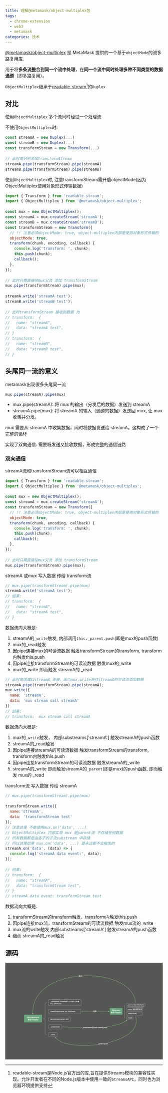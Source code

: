```yaml
---
title: 理解@metamask/object-multiplex包
tags:
  - chrome-extension
  - web3
  - metamask
categories: 技术
---
```


[@metamask/object-multiplex](https://github.com/MetaMask/object-multiplex) 是 MetaMask 提供的一个基于`objectMode`的流多路复用库.

用于将**多条流整合到同一个流中处理**，在**同一个流中同时处理多种不同类型的数据通道**（即多路复用）。

`ObjectMultiplex`继承于[readable-stream](https://github.com/nodejs/readable-stream)[^1]的`Duplex`


## 对比

使用`ObjectMultiplex` 多个流同时经过一个处理流

不使用`ObjectMultiplex`时:


```js
const streamA = new Duplex(...)
const streamB = new Duplex(...)
const transformStream = new Transform(...)

// 此时需分别添加transformStream
streamA.pipe(transformStream).pipe(streamA)
streamB.pipe(transformStream).pipe(streamB)
```

使用`ObjectMultiplex`时, 注意transformStream需开启objectMode(因为ObjectMultiplex使用对象形式传输数据)

```js
import { Transform } from 'readable-stream';
import { ObjectMultiplex } from '@metamask/object-multiplex';

const mux = new ObjectMultiplex();
const streamA = mux.createStream('streamA');
const streamB = mux.createStream('streamB');
const transformStream = new Transform({
  // !! 注意必须objectMode: true, object-multiplex内部是使用对象形式传输的
  objectMode: true,
  transform(chunk, encoding, callback) {
    console.log('transform: ', chunk);
    this.push(chunk);
    callback();
  },
});

// 此时只需直接往mux父流 添加 transformStream
mux.pipe(transformStream).pipe(mux);

streamA.write('streamA test');
streamB.write('streamB test');

// 此时transformStream 接收到数据 为
// transform:  {
//   name: "streamA",
//   data: "streamA test",
// }
// transform:  {
//   name: "streamB",
//   data: "streamB test",
// }
```

## 头尾同一流的意义

metamask出现很多头尾同一流

```js
mux.pipe(streamA).pipe(mux)
```

- mux.pipe(streamA): 将 mux 的输出（分发后的数据）发送到 streamA
- streamA.pipe(mux): 将 streamA 的输入（通道的数据）发送回 mux, 让 mux 收集并分发。

mux 需要从 streamA 中收集数据，同时将数据发送给 streamA。这构成了一个完整的循环

实现了双向通信: 需要既发送又接收数据，形成完整的通信链路

### 双向通信

streamA流和transformStream流可以相互通信

```js
import { Transform } from 'readable-stream';
import { ObjectMultiplex } from '@metamask/object-multiplex';

const mux = new ObjectMultiplex();
const streamA = mux.createStream('streamA');
const transformStream = new Transform({
  // !! 注意必须objectMode: true, object-multiplex内部是使用对象形式传输的
  objectMode: true,
  transform(chunk, encoding, callback) {
    console.log('transform: ', chunk);
    this.push(chunk);
    callback();
  },
});

// 此时只需直接往mux父流 添加 transformStream
mux.pipe(transformStream).pipe(mux);

```

streamA 或mux 写入数据 传给 transform流

```js
// mux.pipe(transformStream).pipe(mux)
streamA.write('streamA test');
// 结果:
// transform:  {
//   name: "streamA",
//   data: "streamA test",
// }
```

数据流向大概是:

1. streamA的`_write`触发, 内部调用`this._parent.push`(即是mux的push函数)
2. mux的_read触发
3. 因pipe连接mux的可读流数据 触发transformStream的transform, transform内触发this.push
4. 因pipe连接transformStream的可读流数据 触发mux的_write
5. mux的_write 即而触发 streamA的 _read


```js
// 此时需改成以streamA 连接，因为mux.write是往streamA的可读流添加数据
streamA.pipe(transformStream).pipe(streamA);
mux.write({
  name: 'streamA',
  data: 'mux stream call streamA'
})
// 结果:
// transform:  mux stream call streamA
```

数据流向大概是:

1. mux的`_write`触发， 内部substreams['streamA'] 触发streamA的push函数
2. streamA的_read触发
3. 因pipe连接streamA的可读流数据 触发transformStream的transform, transform内触发this.push
4. 因pipe连接transformStream的可读流数据 触发streamA的_write
5. streamA的_write 即而触发streamA的`_parent`(即是mux)的push函数,  即而触发 mux的 _read


transform流 写入数据 传给 streamA

```js
// mux.pipe(transformStream).pipe(mux)

transformStream.write({
  name:'streamA',
  data: 'transformStream test'
});
// 注意这里 不能使用mux.on('data', ...)
// ObjectMultiplex 内部实现 mux 是parent流 不存储任何数据
// 所有数据都是由各子的子流substream 中存储
// 所以这里如果 mux.on('data', ...) 是永远都不会触发的
streamA.on('data', (data) => {
  console.log('streamA data event:', data);
});

// 结果:
// transform:  {
//   name: "streamA",
//   data: "transformStream test",
// }
// streamA data event: transformStream test
```

数据流向大概是:

1. transformStream的transform触发，transform内触发this.push
2. 因pipe连接mux流，transformStream的可读流数据 触发mux流的_write
3. mux流的write触发 内部substreams['streamA'] 触发streamA的push函数
4. 继而 streamA的_read触发


## 源码

![1](./parse-object-multiplex/1.png)


[^1]: readable-stream是Node.js官方出的库,旨在提供Streams模块的兼容性实现。允许开发者在不同的Node.js版本中使用一致的`StreamsAPI`，同时也为浏览器环境提供支持
